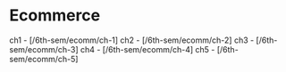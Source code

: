 # Ecommerce

ch1 - [/6th-sem/ecomm/ch-1]
ch2 - [/6th-sem/ecomm/ch-2]
ch3 - [/6th-sem/ecomm/ch-3]
ch4 - [/6th-sem/ecomm/ch-4]
ch5 - [/6th-sem/ecomm/ch-5]